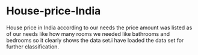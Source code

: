 # House-price-India
House price in India according to our needs the price amount was listed as of our needs  like how many rooms we needed like bathrooms and bedrooms so it clearly shows the data set.i have loaded the data set for further classification.
